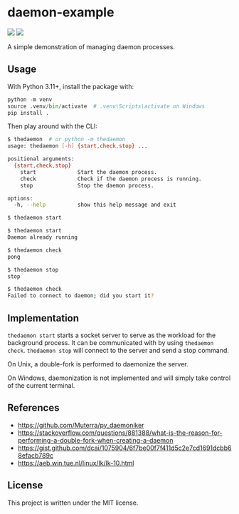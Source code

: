 # daemon-example

[![](https://img.shields.io/github/actions/workflow/status/thegamecracks/daemon-example/black-lint.yml?style=flat-square&label=black)](https://black.readthedocs.io/en/stable/)
[![](https://img.shields.io/github/actions/workflow/status/thegamecracks/daemon-example/pyright-lint.yml?style=flat-square&label=pyright)](https://microsoft.github.io/pyright/#/)

A simple demonstration of managing daemon processes.

## Usage

With Python 3.11+, install the package with:

```py
python -m venv
source .venv/bin/activate  # .venv\Scripts\activate on Windows
pip install .
```

Then play around with the CLI:

```sh
$ thedaemon  # or python -m thedaemon
usage: thedaemon [-h] {start,check,stop} ...

positional arguments:
  {start,check,stop}
    start             Start the daemon process.
    check             Check if the daemon process is running.
    stop              Stop the daemon process.

options:
  -h, --help          show this help message and exit

$ thedaemon start

$ thedaemon start
Daemon already running

$ thedaemon check
pong

$ thedaemon stop
stop

$ thedaemon check
Failed to connect to daemon; did you start it?
```

## Implementation

`thedaemon start` starts a socket server to serve as the workload for the
background process. It can be communicated with by using `thedaemon check`.
`thedaemon stop` will connect to the server and send a stop command.

On Unix, a double-fork is performed to daemonize the server.

On Windows, daemonization is not implemented and will simply take control of
the current terminal.

## References

- https://github.com/Muterra/py_daemoniker
- https://stackoverflow.com/questions/881388/what-is-the-reason-for-performing-a-double-fork-when-creating-a-daemon
- https://gist.github.com/dcai/1075904/6f7be00f7f411d5c2e7cd1691dcbb68efacb789c
- https://aeb.win.tue.nl/linux/lk/lk-10.html

## License

This project is written under the MIT license.

